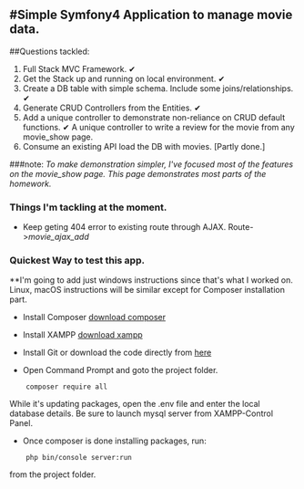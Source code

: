 #Simple Symfony4 Application to manage movie data.
----

##Questions tackled:

1. Full Stack MVC Framework. ✔
2. Get the Stack up and running on local environment. ✔
3. Create a DB table with simple schema. Include some joins/relationships. ✔
4. Generate CRUD Controllers from the Entities. ✔
5. Add a unique controller to demonstrate non-reliance on CRUD default functions. ✔
         A unique controller to write a review for the movie from any movie_show page. 
6. Consume an existing API load the DB with movies. [Partly done.]

###note:
*To make demonstration simpler, I've focused most of the features on the movie_show page. This page demonstrates most parts of the homework.*

### Things I'm tackling at the moment.

* Keep geting 404 error to existing route through AJAX. Route->*movie_ajax_add*


### Quickest Way to test this app.
**I'm going to add just windows instructions since that's what I worked on. Linux, macOS instructions will be similar except for Composer installation part.


* Install Composer
[download composer](https://getcomposer.org/doc/00-intro.md#installation-windows)

* Install XAMPP
[download xampp](https://www.apachefriends.org/download.html)

* Install Git or download the code directly from [here](https://github.com/arpanadhikari/mc_sp/archive/master.zip)

* Open Command Prompt and goto the project folder.
````   
    composer require all
````
While it's updating packages, open the .env file and enter the local database details. Be sure to launch mysql server from XAMPP-Control Panel.

* Once composer is done installing packages, run:
````
    php bin/console server:run
````
from the project folder.